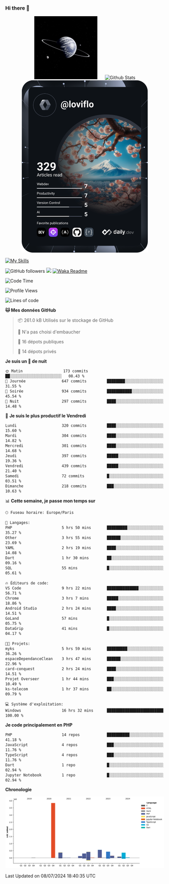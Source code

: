 ### Hi there 👋

<p align="center">
  <img src="https://github.com/Loviflo/Loviflo/blob/main/img/portrait.jpg" alt="Loviflo" height="200" style="margin-right: 20px"/>
  <img src="https://github-readme-stats.vercel.app/api?username=Loviflo&show_icons=true&theme=graywhite" alt="Github Stats" />
  <a href="https://app.daily.dev/loviflo"><img src="https://github.com/loviflo/loviflo/blob/main/devcard.svg" width="400" alt="Loviflo's Dev Card"/></a>
</p>

[![My Skills](https://skillicons.dev/icons?i=php,laravel,symfony,dotnet,cs,nodejs,mysql,postgres,js,ts,html,css,sass,angular,react,electron,docker,webpack,vscode,figma,git,github,gitlab,nginx,postman&perline=5)](https://skillicons.dev)

![GitHub followers](https://img.shields.io/github/followers/Loviflo?label=Follow&style=social)
![](https://visitor-badge.glitch.me/badge?page_id=Loviflo.Loviflo)
[![Waka Readme](https://github.com/Loviflo/Loviflo/actions/workflows/update-stats.yml/badge.svg)](https://github.com/Loviflo/Loviflo/actions/workflows/update-stats.yml)

<!--START_SECTION:waka-->
![Code Time](http://img.shields.io/badge/Code%20Time-2%2C245%20hrs%2056%20mins-blue)

![Profile Views](http://img.shields.io/badge/Vues%20du%20profil-2-blue)

![Lines of code](https://img.shields.io/badge/Depuis%20Hello%20World%2C%20j%27ai%20%C3%A9crit-6.6%20million%20Lignes%20de%20code-blue)

**🐱 Mes données GitHub** 

> 📦 261.0 kB Utilisés sur le stockage de GitHub 
 > 
> 🚫 N'a pas choisi d'embaucher
 > 
> 📜 16 dépots publiques 
 > 
> 🔑 14 dépots privés 
 > 
**Je suis un 🦉 de nuit** 

```text
🌞 Matin                  173 commits         ██░░░░░░░░░░░░░░░░░░░░░░░   08.43 % 
🌆 Journée                647 commits         ████████░░░░░░░░░░░░░░░░░   31.55 % 
🌃 Soirée                 934 commits         ███████████░░░░░░░░░░░░░░   45.54 % 
🌙 Nuit                   297 commits         ████░░░░░░░░░░░░░░░░░░░░░   14.48 % 
```
📅 **Je suis le plus productif le Vendredi** 

```text
Lundi                    320 commits         ████░░░░░░░░░░░░░░░░░░░░░   15.60 % 
Mardi                    304 commits         ████░░░░░░░░░░░░░░░░░░░░░   14.82 % 
Mercredi                 301 commits         ████░░░░░░░░░░░░░░░░░░░░░   14.68 % 
Jeudi                    397 commits         █████░░░░░░░░░░░░░░░░░░░░   19.36 % 
Vendredi                 439 commits         █████░░░░░░░░░░░░░░░░░░░░   21.40 % 
Samedi                   72 commits          █░░░░░░░░░░░░░░░░░░░░░░░░   03.51 % 
Dimanche                 218 commits         ███░░░░░░░░░░░░░░░░░░░░░░   10.63 % 
```


📊 **Cette semaine, je passe mon temps sur** 

```text
🕑︎ Fuseau horaire: Europe/Paris

💬 Langages: 
PHP                      5 hrs 50 mins       █████████░░░░░░░░░░░░░░░░   35.27 % 
Other                    3 hrs 55 mins       ██████░░░░░░░░░░░░░░░░░░░   23.69 % 
YAML                     2 hrs 19 mins       ████░░░░░░░░░░░░░░░░░░░░░   14.08 % 
Dart                     1 hr 30 mins        ██░░░░░░░░░░░░░░░░░░░░░░░   09.16 % 
SQL                      55 mins             █░░░░░░░░░░░░░░░░░░░░░░░░   05.61 % 

🔥 Éditeurs de code: 
VS Code                  9 hrs 22 mins       ██████████████░░░░░░░░░░░   56.71 % 
Chrome                   3 hrs 7 mins        █████░░░░░░░░░░░░░░░░░░░░   18.86 % 
Android Studio           2 hrs 24 mins       ████░░░░░░░░░░░░░░░░░░░░░   14.51 % 
GoLand                   57 mins             █░░░░░░░░░░░░░░░░░░░░░░░░   05.75 % 
DataGrip                 41 mins             █░░░░░░░░░░░░░░░░░░░░░░░░   04.17 % 

🐱‍💻 Projets: 
myks                     5 hrs 59 mins       █████████░░░░░░░░░░░░░░░░   36.26 % 
espaceDependanceClean    3 hrs 47 mins       ██████░░░░░░░░░░░░░░░░░░░   22.96 % 
card-conquest            2 hrs 24 mins       ████░░░░░░░░░░░░░░░░░░░░░   14.51 % 
Projet Overseer          1 hr 44 mins        ███░░░░░░░░░░░░░░░░░░░░░░   10.49 % 
ks-telecom               1 hr 37 mins        ██░░░░░░░░░░░░░░░░░░░░░░░   09.79 % 

💻 Système d'exploitation: 
Windows                  16 hrs 32 mins      █████████████████████████   100.00 % 
```

**Je code principalement en PHP** 

```text
PHP                      14 repos            ██████████░░░░░░░░░░░░░░░   41.18 % 
JavaScript               4 repos             ███░░░░░░░░░░░░░░░░░░░░░░   11.76 % 
TypeScript               4 repos             ███░░░░░░░░░░░░░░░░░░░░░░   11.76 % 
Dart                     1 repo              █░░░░░░░░░░░░░░░░░░░░░░░░   02.94 % 
Jupyter Notebook         1 repo              █░░░░░░░░░░░░░░░░░░░░░░░░   02.94 % 
```



**Chronologie**

![Lines of Code chart](https://raw.githubusercontent.com/Loviflo/Loviflo/main/assets/bar_graph.png)


 Last Updated on 08/07/2024 18:40:35 UTC
<!--END_SECTION:waka-->
